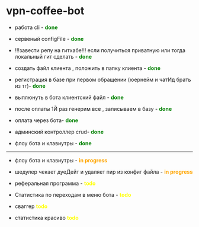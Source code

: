 # vpn-coffee-bot

- работа cli - <span style="color:green">**done**</span>

- сервеный configFile - <span style="color:green">**done**</span>

- !!!завести репу на гитхабе!!! если получиться приватную или тогда локальный гит сделать -  <span style="color:green">**done**</span>
- создать файл клиента , положить в папку клиента - <span style="color:green">**done**</span>
- регистрация в базе при первом обращении (юернейм и чатИд  брать из тг)- <span style="color:green">**done**</span>
- выплюнуть в бота клиентский файл - <span style="color:green">**done**</span>
- после оплаты 1Й раз генерим все , записываем в базу - <span style="color:green">**done**</span>
- оплата через бота- <span style="color:green">**done**</span>
- админский контроллер crud- <span style="color:green">**done**</span>
- флоу бота и клавиутры - <span style="color:green">**done**</span>
------------------------------------------------------------------------------------------------------------------------
- флоу бота и клавиутры - <span style="color:orange">**in progress**</span>

- шедулер чекает дуеДейт и удаляет пир из конфиг файла - <span style="color:orange">**in progress**</span>

- реферальная программа - <span style="color:yellow">**todo**</span>
- Статистика по переходам в меню бота - <span style="color:yellow">**todo**</span>


- сваггер <span style="color:yellow">**todo**</span>


- статистика красиво <span style="color:yellow">**todo**</span>

